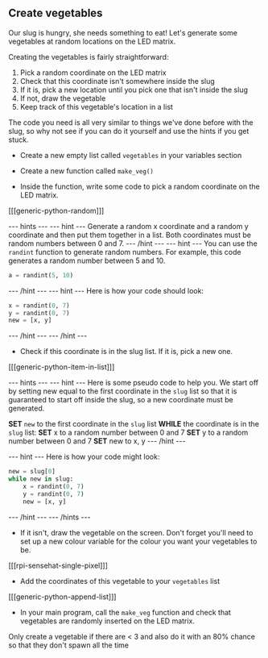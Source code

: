 ## Create vegetables

Our slug is hungry, she needs something to eat! Let's generate some vegetables at random locations on the LED matrix.

Creating the vegetables is fairly straightforward:

1. Pick a random coordinate on the LED matrix
2. Check that this coordinate isn't somewhere inside the slug
3. If it is, pick a new location until you pick one that isn't inside the slug
4. If not, draw the vegetable
5. Keep track of this vegetable's location in a list

The code you need is all very similar to things we've done before with the slug, so why not see if you can do it yourself and use the hints if you get stuck.

+ Create a new empty list called `vegetables` in your variables section

+ Create a new function called `make_veg()`

+ Inside the function, write some code to pick a random coordinate on the LED matrix.

[[[generic-python-random]]]

--- hints ---
--- hint ---
Generate a random x coordinate and a random y coordinate and then put them together in a list. Both coordinates must be random numbers between 0 and 7.
--- /hint ---
--- hint ---
You can use the `randint` function to generate random numbers. For example, this code generates a random number between 5 and 10.

```python
a = randint(5, 10)
```
--- /hint ---
--- hint ---
Here is how your code should look:

```python
x = randint(0, 7)
y = randint(0, 7)
new = [x, y]
```
--- /hint ---
--- /hint ---


+ Check if this coordinate is in the slug list. If it is, pick a new one.

[[[generic-python-item-in-list]]]

--- hints ---
--- hint ---
Here is some pseudo code to help you. We start off by setting new equal to the first coordinate in the `slug` list so that it is guaranteed to start off inside the slug, so a new coordinate must be generated.

**SET** `new` to the first coordinate in the `slug` list
**WHILE** the coordinate is in the `slug` list:
   **SET** x to a random number between 0 and 7
   **SET** y to a random number between 0 and 7
   **SET** new to x, y
--- /hint ---

--- hint ---
Here is how your code might look:

```python
new = slug[0]
while new in slug:
    x = randint(0, 7)
    y = randint(0, 7)
    new = [x, y]
```
--- /hint ---
--- /hints ---

+ If it isn't, draw the vegetable on the screen. Don't forget you'll need to set up a new colour variable for the colour you want your vegetables to be.

[[[rpi-sensehat-single-pixel]]]

+ Add the coordinates of this vegetable to your `vegetables` list

[[[generic-python-append-list]]]

+ In your main program, call the `make_veg` function and check that vegetables are randomly inserted on the LED matrix.

Only create a vegetable if there are < 3 and also do it with an 80% chance so that they don't spawn all the time
